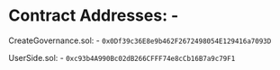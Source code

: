 # Contract Addresses: - 

CreateGovernance.sol: - ```0x0Df39c36E8e9b462F2672498054E129416a7093D``` 

UserSide.sol: - ```0xc93b4A990Bc02dB266CFFF74e8cCb16B7a9c79F1```